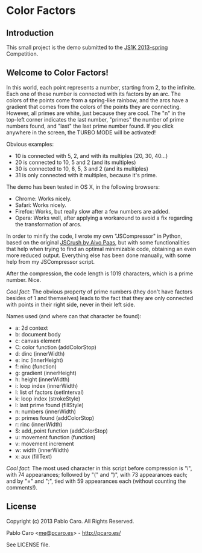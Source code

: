 Color Factors
=============

Introduction
------------

This small project is the demo submitted to the [JS1K
2013-spring](http://js1k.com/2013-spring/) Competition.

Welcome to Color Factors!
-------------------------

In this world, each point represents a number, starting from 2, to the
infinite. Each one of these number is connected with its factors by an arc. The
colors of the points come from a spring-like rainbow, and the arcs have a
gradient that comes from the colors of the points they are connecting. However,
all primes are white, just because they are cool. The "n" in the top-left
corner indicates the last number, "primes" the number of prime numbers found,
and "last" the last prime number found. If you click anywhere in the screen,
the TURBO MODE will be activated!

Obvious examples:

- 10 is connected with 5, 2, and with its multiples (20, 30, 40...)
- 20 is connected to 10, 5 and 2 (and its multiples)
- 30 is connected to 10, 6, 5, 3 and 2 (and its multiples)
- 31 is only connected with it multiples, because it's prime.

The demo has been tested in OS X, in the following browsers:

- Chrome: Works nicely.
- Safari: Works nicely.
- Firefox: Works, but really slow after a few numbers are added.
- Opera: Works well, after applying a workaround to avoid a fix regarding the
  transformation of arcs.

In order to minify the code, I wrote my own "JSCompressor" in Python, based on
the original [JSCrush by Aivo Paas](http://www.iteral.com/jscrush/), but with
some functionalities that help when trying to find an optimal minimizable code,
obtaining an even more reduced output. Everything else has been done manually,
with some help from my JSCompressor script.

After the compression, the code length is 1019 characters, which is a prime
number. Nice.

_Cool fact_: The obvious property of prime numbers (they don't have factors
besides of 1 and themselves) leads to the fact that they are only connected
with points in their right side, never in their left side.


Names used (and where can that character be found):

 - a: 2d context
 - b: document body
 - c: canvas element
 - C: color function (addColorStop)
 - d: dinc (innerWidth)
 - e: inc (innerHeight)
 - f: ninc (function)
 - g: gradient (innerHeight)
 - h: height (innerWidth)
 - i: loop index (innerWidth)
 - I: list of factors (setInterval)
 - k: loop index (strokeStyle)
 - l: last prime found (fillStyle)
 - n: numbers (innerWidth)
 - p: primes found (addColorStop)
 - r: rinc (innerWidth)
 - S: add_point function (addColorStop)
 - u: movement function (function)
 - v: movement increment
 - w: width (innerWidth)
 - x: aux (fillText)

_Cool fact_: The most used character in this script before compression is "i",
with 74 appearances; followed by "(" and ")", with 73 appearances each; and by
"=" and ";", tied with 59 appearances each (without counting the comments!).

License
-------

Copyright (c) 2013 Pablo Caro. All Rights Reserved.

Pablo Caro <<me@pcaro.es>> - <http://pcaro.es/>

See LICENSE file.
